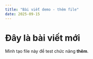 ```yaml
---
title: "Bài viết demo - thêm file"
date: 2025-09-15
---
```


# Đây là bài viết mới
Mình tạo file này để test chức năng **thêm**.
